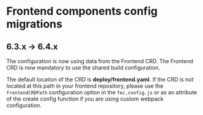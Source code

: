 # Frontend components config migrations

## 6.3.x -> 6.4.x

The configuration is now using data from the Frontend CRD. The Frontend CRD is now mandatory to use the shared build configuration.

The default location of the CRD is **deploy/frontend.yaml**. If the CRD is not located at this path in your frontend repository, please use the `frontendCRDPath` configuration option in the `fec.config.js` or as an attribute of the create config function if you are using custom webpack configuration.
